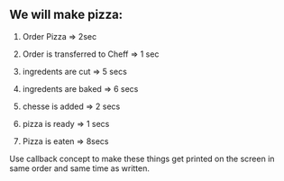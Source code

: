 
## We will make pizza: 

1) Order Pizza => 2sec 

2) Order is transferred to Cheff => 1 sec 

3) ingredents are cut => 5 secs 

5) ingredents are baked => 6 secs

6) chesse is added => 2 secs

7) pizza is ready => 1 secs

8) Pizza is eaten => 8secs

Use callback concept to make these things get printed on the screen in same order and same time as written.